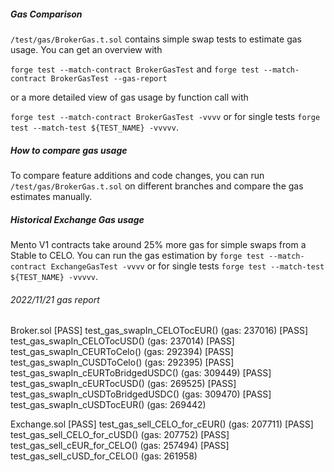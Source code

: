 ##### Gas Comparison

`/test/gas/BrokerGas.t.sol` contains simple swap tests to estimate gas usage. You can get an overview with

`forge test --match-contract BrokerGasTest` and
`forge test --match-contract BrokerGasTest --gas-report`

or a more detailed view of gas usage by function call with

`forge test --match-contract BrokerGasTest -vvvv` or for single tests
`forge test --match-test ${TEST_NAME} -vvvvv`.

##### How to compare gas usage

To compare feature additions and code changes, you can run `/test/gas/BrokerGas.t.sol` on different branches and compare the gas estimates manually.

##### Historical Exchange Gas usage

Mento V1 contracts take around 25% more gas for simple swaps from a Stable to CELO. You can run the gas estimation by
`forge test --match-contract ExchangeGasTest -vvvv` or for single tests
`forge test --match-test ${TEST_NAME} -vvvvv`.

###### 2022/11/21 gas report

Broker.sol
[PASS] test_gas_swapIn_CELOTocEUR() (gas: 237016)
[PASS] test_gas_swapIn_CELOTocUSD() (gas: 237014)
[PASS] test_gas_swapIn_CEURToCelo() (gas: 292394)
[PASS] test_gas_swapIn_CUSDToCelo() (gas: 292395)
[PASS] test_gas_swapIn_cEURToBridgedUSDC() (gas: 309449)
[PASS] test_gas_swapIn_cEURTocUSD() (gas: 269525)
[PASS] test_gas_swapIn_cUSDToBridgedUSDC() (gas: 309470)
[PASS] test_gas_swapIn_cUSDTocEUR() (gas: 269442)

Exchange.sol
[PASS] test_gas_sell_CELO_for_cEUR() (gas: 207711)
[PASS] test_gas_sell_CELO_for_cUSD() (gas: 207752)
[PASS] test_gas_sell_cEUR_for_CELO() (gas: 257494)
[PASS] test_gas_sell_cUSD_for_CELO() (gas: 261958)
